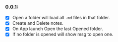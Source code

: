 ### 0.0.1:

- [x] Open a folder will load all `.md` files in that folder.
- [x] Create and Delete notes.
- [x] On App launch Open the last Opened folder.
- [x] If no folder is opened will show msg to open one.
